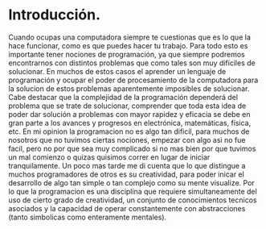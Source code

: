 # Introducción.
Cuando ocupas una computadora siempre te cuestionas que es lo que la hace funcionar, como es que puedes hacer tu trabajo. Para todo esto es importante tener nociones de programación, ya que siempre podremos encontrarnos con distintos problemas que como tales son muy difíciles de solucionar.
En muchos de estos casos el aprender un lenguaje de programación y ocupar el poder de procesamiento de la computadora para la solucion de estos problemas aparentemente imposibles de solucionar.
Cabe destacar que la complejidad de la programación dependerá del problema que se trate de solucionar, comprender que toda esta idea de poder dar solución a problemas con mayor rapidez y eficacia se debe en gran parte a los avances y progresos en electrónica, matemáticas, física, etc.
En mi opinion la programacion no es algo tan dificil, para muchos de nosotros que no tuvimos ciertas nociones, empezar con algo asi no fue facil, pero no por que sea muy complicado si no mas bien por que tuvimos un mal comienzo o quizas quisimos correr en lugar de iniciar tranquilamente.
Un poco mas tarde me di cuenta que lo que distingue a muchos programadores de otros es su creatividad, para poder inicar el desarrollo de algo tan simple o tan complejo como su mente visualize.
Por lo que la programacion es una disciplina que requiere simultaneamente del uso de cierto grado de creatividad, un conjunto de conocimientos tecnicos asociados y la capacidad de operar constantemente con abstracciones (tanto simbolicas como enteramente mentales).
